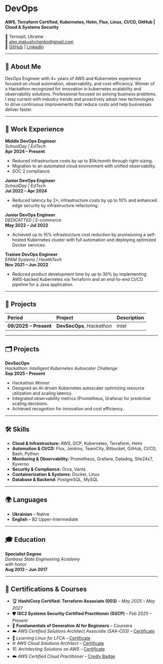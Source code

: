 # DevOps
**AWS, Terraform Certified, Kubernetes, Helm, Flux, Linux, CI/CD, GitHub | Cloud & Systems Security**

📍 Ternopil, Ukraine  
📧 [alex.makushchenko@gmail.com](mailto:alex.makushchenko@gmail.com)  
🔗 [GitHub](https://github.com/Makushchenko) | [LinkedIn](https://www.linkedin.com/in/oleksandr-makushchenko/)

---

## 📰 About Me

DevOps Engineer with 4+ years of AWS and Kubernetes experience focused on cloud automation, observability, and cost-efficiency. Winner of a Hackathon recognized for innovation in kubernetes scalability and observability solutions.
Professional focused on solving business problems. I stay current with industry trends and proactively adopt new technologies to drive continuous improvements that reduce costs and help businesses deliver faster.

---

## 💼 Work Experience

**Middle DevOps Engineer**  
_SchoolDay | EdTech_  
**Apr 2024 – Present**  
- Reduced infrastructure costs by up to $5k/month through right-sizing.
- Migration to an automated cloud environment with unified observability.
- SOC 2 compliance.

**Junior DevOps Engineer**  
_SchoolDay | EdTech_  
**Jul 2022 – Apr 2024**  
- Reduced latency by 2×, infrastructure costs by up to 10% and enhanced edge security by infrastructure refactoring.

**Junior DevOps Engineer**  
_DEDICATTED | E-commerce_  
**May 2022 – Jul 2022**  
- Achieved up to 15% infrastructure cost reduction by provisioning a self-hosted Kubernetes cluster with full automation and deploying optimized Docker services.

**Trainee DevOps Engineer**  
_EPAM Systems | HealthTech_  
**Nov 2021 – Jun 2022**  
- Reduced product development time by up to 30% by implementing AWS-backed Kubernetes via Terraform and an end-to-end CI/CD pipeline for a Java application.

---

## 📂 Projects

| Period | Project | Description |
|:-------|:---------|:-------------|
| **09/2025 – Present** | **DevSecOps**, *Hackathon* | Intel

---

## 🗂 Projects

**DevSecOps**  
_Hackathon: Intelligent Kubernetes Autoscaler Challenge_  
**Sep 2025 – Present**
- Hackathon Winner
- Designed an AI-driven Kubernetes autoscaler optimizing resource utilization and scaling latency.
- Integrated observability metrics (Prometheus, Grafana) for predictive scaling decisions.
- Achieved recognition for innovation and cost efficiency.
  
---

## 🛠️ Skills
- **Cloud & Infrastructure:** AWS, GCP, Kubernetes, Terraform, Helm
- **Automation & CI/CD:** Flux, Jenkins, TeamCity, Bitbucket, GitHub, CI/CD, Bash, Python
- **Monitoring & Observability:** Prometheus, Grafana, Datadog, Site24x7, Kyverno
- **Security & Compliance:** Orca, Vanta
- **Containerization & Systems:** Docker, Linux
- **Database & Backend:** PostgreSQL, MySQL

---

## 🌍 Languages

- **Ukrainian** – Native  
- **English** – B2 Upper-Intermediate

---

## 🎓 Education

**Specialist Degree**  
_Donbass State Engineering Academy_  
*with honor*  
**Aug 2012 – Jun 2017**

---

## 📜 Certifications & Courses

- 🏆 **HashiCorp Certified: Terraform Associate (003)** – *May 2025 – May 2027*  
- 🛡 **ISC2 Systems Security Certified Practitioner (SSCP)** – *Feb 2025 – Present*  
- 🤖 **Fundamentals of Generative AI for Beginners** – Coursera  
- ☁️ *AWS Certified Solutions Architect Associate (SAA-C03)* – [Certificate](https://www.udemy.com/certificate/UC‑89a402cb‑7df5‑4e3c‑85d1‑dbeb5e6bf05c/)  
- 🐧 *Learning Linux for LFCA* – [Certificate](https://www.coursera.org/account/accomplishments/specialization/certificate/3G2YD95LCDCH)  
- 🌐 *AWS Cloud Solutions Architect* – [Certificate](https://www.coursera.org/account/accomplishments/professional‑cert/EC9S5XA7KACZ)  
- 🏗 *Architecting Solutions on AWS* – [Certificate](https://www.coursera.org/account/accomplishments/verify/CKFFW4W58G3K)  
- ☁️ *AWS Certified Cloud Practitioner* – [Credly Badge](https://www.credly.com/badges/6984453f‑b26e‑453d‑925b‑55a1578cda5e?source=linked_in_profile)
